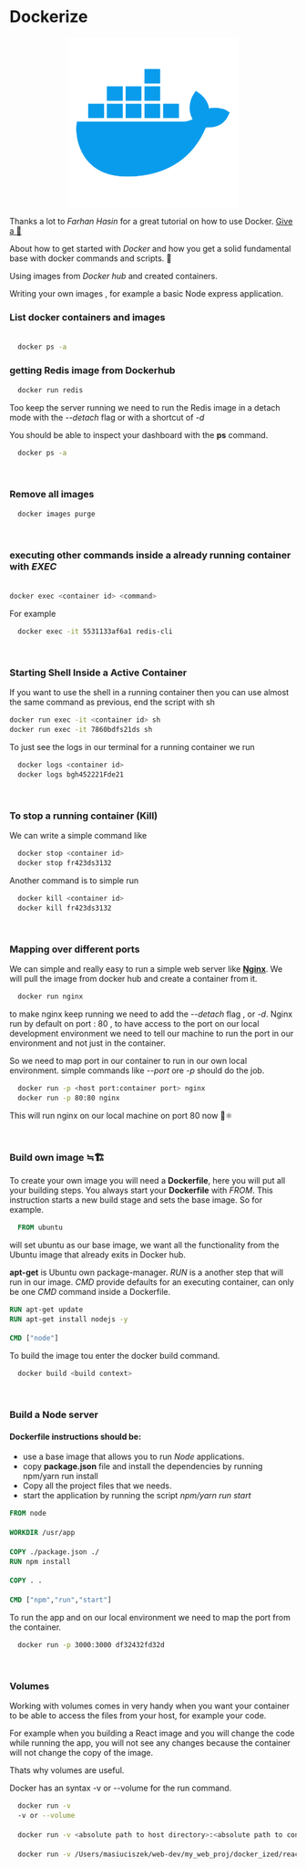 # Dockerize

<div style="display:flex; justify-content: center; align-items: center; max-width: 600px; margin: 0 auto; ">

  <img src="./dockerlogo.png"  alt="docker_logo" width="300px" />

</div>

Thanks a lot to _Farhan Hasin_ for a great tutorial on how to use Docker. [Give a 🌟](https://github.com/fhsinchy/docker-handbook-projects)

About how to get started with _Docker_ and how you get a solid fundamental base with docker commands and scripts. 🐳

Using images from _Docker hub_ and created containers.

Writing your own images , for example a basic Node express application.

### List docker containers and images

```bash

  docker ps -a

```

### getting Redis image from Dockerhub

```bash
  docker run redis
```

Too keep the server running we need to run the Redis image in a detach mode with the _--detach_ flag or with a shortcut of _-d_

You should be able to inspect your dashboard with the **ps** command.

```bash
  docker ps -a

```

<br/>

### Remove all images

```bash
  docker images purge
```

<br/>

### executing other commands inside a already running container with _EXEC_

```bash

docker exec <container id> <command>

```

For example

```bash
  docker exec -it 5531133af6a1 redis-cli
```

<br/>

### Starting Shell Inside a Active Container

If you want to use the shell in a running container then you can use almost the same command as previous, end the script with sh

```bash
docker run exec -it <container id> sh
docker run exec -it 7860bdfs21ds sh

```

To just see the logs in our terminal for a running container we run

```bash
  docker logs <container id>
  docker logs bgh452221Fde21
```

<br />

### To stop a running container (Kill)

We can write a simple command like

```bash
  docker stop <container id>
  docker stop fr423ds3132
```

Another command is to simple run

```bash
  docker kill <container id>
  docker kill fr423ds3132
```

<br/>

### Mapping over different ports

We can simple and really easy to run a simple web server like [**Nginx**](https://www.nginx.com/).
We will pull the image from docker hub and create a container from it.

```bash
  docker run nginx
```

to make nginx keep running we need to add the _--detach_ flag , or _-d_.
Nginx run by default on port : 80 , to have access to the port on our local development environment we need to tell our machine to run the port in our environment and not just in the container.

So we need to map port in our container to run in our own local environment.
simple commands like _--port_ ore _-p_ should do the job.

```bash
  docker run -p <host port:container port> nginx
  docker run -p 80:80 nginx
```

This will run nginx on our local machine on port 80 now 🙌⚛️

<br/>

### Build own image ≒🏗

To create your own image you will need a **Dockerfile**, here you will put all your building steps.
You always start your **Dockerfile** with _FROM_.
This instruction starts a new build stage and sets the base image.
So for example.

```Dockerfile
  FROM ubuntu
```

will set ubuntu as our base image, we want all the functionality from the Ubuntu image that already exits in Docker hub.

**apt-get** is Ubuntu own package-manager.
_RUN_ is a another step that will run in our image.
_CMD_ provide defaults for an executing container, can only be one _CMD_ command inside a Dockerfile.

```Dockerfile
RUN apt-get update
RUN apt-get install nodejs -y

CMD ["node"]
```

To build the image tou enter the docker build command.

```bash
  docker build <build context>
```

<br/>

### Build a Node server

#### Dockerfile instructions should be:

- use a base image that allows you to run _Node_ applications.
- copy **package.json** file and install the dependencies by running npm/yarn run install
- Copy all the project files that we needs.
- start the application by running the script _npm/yarn run start_

```Dockerfile
FROM node

WORKDIR /usr/app

COPY ./package.json ./
RUN npm install

COPY . .

CMD ["npm","run","start"]

```

To run the app and on our local environment we need to map the port from the container.

```bash
  docker run -p 3000:3000 df32432fd32d
```

<br/>

### Volumes

Working with volumes comes in very handy when you want your container to be able to access the files from your host, for example your code.

For example when you building a React image and you will change the code while running the app, you will not see any changes because the container will not change the copy of the image.

Thats why volumes are useful.

Docker has an syntax -v or --volume for the run command.

```bash
  docker run -v
  -v or --volume

  docker run -v <absolute path to host directory>:<absolute path to container working directory> <image id>

  docker run -v /Users/masiuciszek/web-dev/my_web_proj/docker_ized/react:/usr/app 32fd21213sdas23

```
